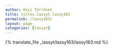 ```yaml
---
author: Ossi Törrönen
title: titles.lassyt.lassy163
permalink: /lassy163/
layout: page
categories: [lassyt]
---
```

{% translate_file _lassyt/lassy163/lassy163.md %}